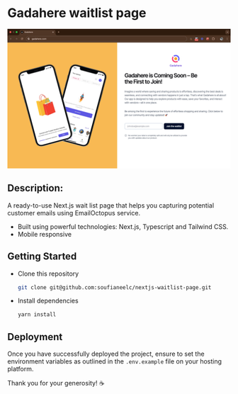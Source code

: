 # Gadahere waitlist page

![Page preview](./preview.png)

## Description:

A ready-to-use Next.js wait list page that helps you capturing potential customer emails using EmailOctopus service.

- Built using powerful technologies: Next.js, Typescript and Tailwind CSS.
- Mobile responsive

## Getting Started

- Clone this repository

  ```bash
  git clone git@github.com:soufianeelc/nextjs-waitlist-page.git
  ```

- Install dependencies
  ```bash
  yarn install
  ```


## Deployment

Once you have successfully deployed the project, ensure to set the environment variables as outlined in the `.env.example` file on your hosting platform.


Thank you for your generosity! ☕

